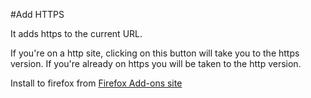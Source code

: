 #Add HTTPS

It adds https to the current URL.

If you're on a http site, clicking on this button will take you to the https version. If you're already on https you will be taken to the http version.

Install to firefox from [Firefox Add-ons site](https://addons.mozilla.org/en-US/firefox/addon/add-https/)

